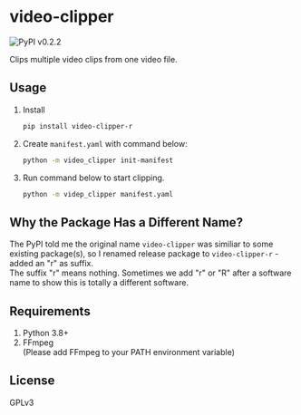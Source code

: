 # video-clipper

![PyPI v0.2.2](https://img.shields.io/pypi/v/video-clipper-r)

Clips multiple video clips from one video file.

## Usage

1. Install  
   ```bash
   pip install video-clipper-r
   ```
2. Create `manifest.yaml` with command below:  
   ```bash
   python -m video_clipper init-manifest
   ```
3. Run command below to start clipping.
   ```bash
   python -m videp_clipper manifest.yaml
   ```

## Why the Package Has a Different Name?
The PyPI told me the original name `video-clipper` was similiar to some existing package(s), so I renamed release package to `video-clipper-r` - added an "r" as suffix.  
The suffix "r" means nothing. Sometimes we add "r" or "R" after a software name to show this is totally a different software.

## Requirements
1. Python 3.8+
2. FFmpeg  
   (Please add FFmpeg to your PATH environment variable)

## License
GPLv3
